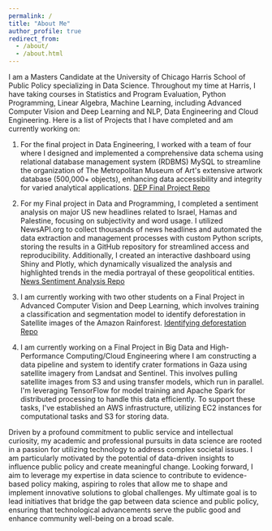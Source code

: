 ```yaml
---
permalink: /
title: "About Me"
author_profile: true
redirect_from: 
  - /about/
  - /about.html
---
```


I am a Masters Candidate at the University of Chicago Harris School of Public Policy specializing in Data Science. Throughout my time at Harris, I have taking courses in Statistics and Program Evaluation, Python Programming, Linear Algebra, Machine Learning, including Advanced Computer Vision and Deep Learning and NLP, Data Engineering and Cloud Engineering. Here is a list of Projects that I have completed and am currently working on:

1) For the final project in Data Engineering, I worked with a team of four where I designed and implemented a comprehensive data schema using relational database management system (RDBMS) MySQL to streamline the organization of The Metropolitan Museum of Art's extensive artwork database (500,000+ objects), enhancing data accessibility and integrity for varied analytical applications. [DEP Final Project Repo](https://github.com/martinke11/DEP-Final-Project/tree/main)

2) For my Final project in Data and Programming, I completed a sentiment analysis on major US new headlines related to Israel, Hamas and Palestine, focusing on subjectivity and word usage. I utilized NewsAPI.org to collect thousands of news headlines and automated the data extraction and management processes with custom Python scripts, storing the results in a GitHub repository for streamlined access and reproducibility. Additionally, I created an interactive dashboard using Shiny and Plotly, which dynamically visualized the analysis and highlighted trends in the media portrayal of these geopolitical entities. [News Sentiment Analysis Repo](https://github.com/martinke11/News-Sentiment-Analysis/tree/main)

3) I am currently working with two other students on a Final Project in Advanced Computer Vision and Deep Learning, which involves training a classification and segmentation model to identify deforestation in Satellite images of the Amazon Rainforest. [Identifying deforestation Repo](https://github.com/ssegovba/identifying-deforestation)

4) I am currently working on a Final Project in Big Data and High-Performance Computing/Cloud Engineering where I am constructing a data pipeline and system to identify crater formations in Gaza using satellite imagery from Landsat and Sentinel. This involves pulling satellite images from S3 and using transfer models, which run in parallel. I'm leveraging TensorFlow for model training and Apache Spark for distributed processing to handle this data efficiently. To support these tasks, I've established an AWS infrastructure, utilizing EC2 instances for computational tasks and S3 for storing data.

Driven by a profound commitment to public service and intellectual curiosity, my academic and professional pursuits in data science are rooted in a passion for utilizing technology to address complex societal issues. I am particularly motivated by the potential of data-driven insights to influence public policy and create meaningful change. Looking forward, I aim to leverage my expertise in data science to contribute to evidence-based policy making, aspiring to roles that allow me to shape and implement innovative solutions to global challenges. My ultimate goal is to lead initiatives that bridge the gap between data science and public policy, ensuring that technological advancements serve the public good and enhance community well-being on a broad scale.